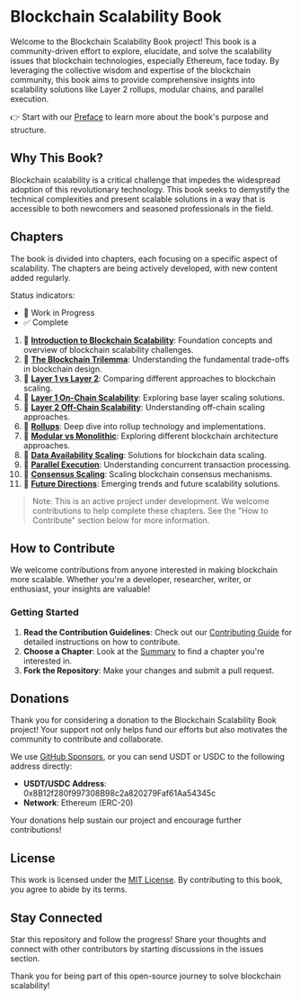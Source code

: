 # Blockchain Scalability Book

Welcome to the Blockchain Scalability Book project! This book is a community-driven effort to explore, elucidate, and solve the scalability issues that blockchain technologies, especially Ethereum, face today. By leveraging the collective wisdom and expertise of the blockchain community, this book aims to provide comprehensive insights into scalability solutions like Layer 2 rollups, modular chains, and parallel execution.

👉 Start with our [Preface](chapters/00_preface.md) to learn more about the book's purpose and structure.

## Why This Book?
Blockchain scalability is a critical challenge that impedes the widespread adoption of this revolutionary technology. This book seeks to demystify the technical complexities and present scalable solutions in a way that is accessible to both newcomers and seasoned professionals in the field.

## Chapters
The book is divided into chapters, each focusing on a specific aspect of scalability. The chapters are being actively developed, with new content added regularly.

Status indicators: 
- 🚧 Work in Progress
- ✅ Complete

1. 🚧 **[Introduction to Blockchain Scalability](chapters/01_introduction.md)**: Foundation concepts and overview of blockchain scalability challenges.
2. 🚧 **[The Blockchain Trilemma](chapters/02_blockchain_triemma.md)**: Understanding the fundamental trade-offs in blockchain design.
3. 🚧 **[Layer 1 vs Layer 2](chapters/03_layer_1_vs_layer_2.md)**: Comparing different approaches to blockchain scaling.
4. 🚧 **[Layer 1 On-Chain Scalability](chapters/04_layer_1_on_chain_scalability.md)**: Exploring base layer scaling solutions.
5. 🚧 **[Layer 2 Off-Chain Scalability](chapters/05_layer_2_off_chain_scalability.md)**: Understanding off-chain scaling approaches.
6. 🚧 **[Rollups](chapters/06_rollups.md)**: Deep dive into rollup technology and implementations.
7. 🚧 **[Modular vs Monolithic](chapters/07_modular_vs_monolithic.md)**: Exploring different blockchain architecture approaches.
8. 🚧 **[Data Availability Scaling](chapters/08_data_availability_scaling.md)**: Solutions for blockchain data scaling.
9. 🚧 **[Parallel Execution](chapters/09_parallel_execution.md)**: Understanding concurrent transaction processing.
10. 🚧 **[Consensus Scaling](chapters/10_consensus_scalling.md)**: Scaling blockchain consensus mechanisms.
11. 🚧 **[Future Directions](chapters/11_future_directions.md)**: Emerging trends and future scalability solutions.

> Note: This is an active project under development. We welcome contributions to help complete these chapters. See the "How to Contribute" section below for more information.


## How to Contribute
We welcome contributions from anyone interested in making blockchain more scalable. Whether you're a developer, researcher, writer, or enthusiast, your insights are valuable!

### Getting Started
1. **Read the Contribution Guidelines**: Check out our [Contributing Guide](CONTRIBUTING.md) for detailed instructions on how to contribute.
2. **Choose a Chapter**: Look at the [Summary](SUMMARY.md) to find a chapter you're interested in.
3. **Fork the Repository**: Make your changes and submit a pull request.

## Donations

Thank you for considering a donation to the Blockchain Scalability Book project! Your support not only helps fund our efforts but also motivates the community to contribute and collaborate.

We use [GitHub Sponsors](https://github.com/sponsors/neilydhan), or you can send USDT or USDC to the following address directly:

- **USDT/USDC Address**: 0x8B12f280f997308B98c2a820279Faf61Aa54345c
- **Network**: Ethereum (ERC-20)

Your donations help sustain our project and encourage further contributions!

## License
This work is licensed under the [MIT License](LICENSE.md). By contributing to this book, you agree to abide by its terms.

## Stay Connected
Star this repository and follow the progress! Share your thoughts and connect with other contributors by starting discussions in the issues section.

Thank you for being part of this open-source journey to solve blockchain scalability!